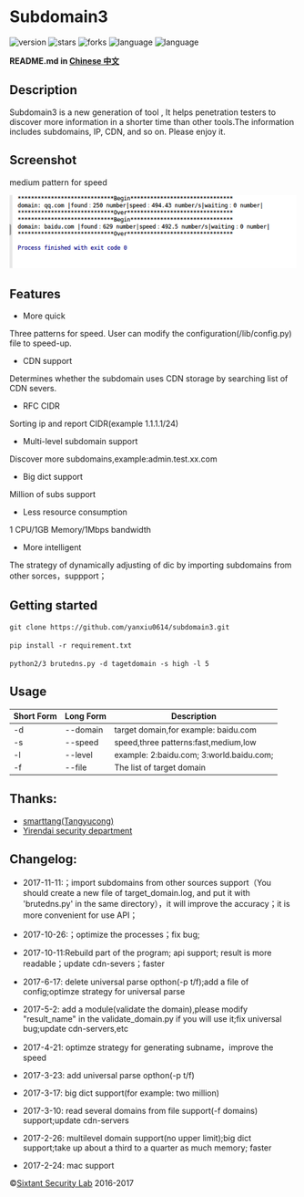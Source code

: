 # Subdomain3

![version](https://img.shields.io/badge/version-2.0-green.svg) ![stars](https://img.shields.io/github/stars/yanxiu0614/subdomain3.svg) ![forks](https://img.shields.io/github/forks/yanxiu0614/subdomain3.svg)  ![language](https://img.shields.io/badge/language-python2%2B-green.svg) ![language](https://img.shields.io/badge/language-python3%2B-green.svg)

**README.md in [Chinese 中文](https://github.com/yanxiu0614/subdomain3/blob/master/README_ZH.md)**

## Description
Subdomain3 is a new generation of tool , It helps penetration testers to discover more information  in a shorter time than other tools.The  information includes subdomains, IP, CDN, and so on. Please enjoy it.

## Screenshot
medium pattern for speed

![](screenshot.png)

## Features
* More quick

Three patterns for speed. User can modify the configuration(/lib/config.py) file to speed-up.
* CDN support

Determines whether the subdomain  uses CDN storage by searching list of CDN severs.
* RFC CIDR

Sorting ip and report CIDR(example 1.1.1.1/24)
* Multi-level subdomain support

Discover more subdomains,example:admin.test.xx.com
* Big dict support

Million of subs support
* Less resource consumption

1 CPU/1GB Memory/1Mbps bandwidth
* More intelligent

The strategy of dynamically adjusting of dic by importing subdomains from other sorces，suppport；


## Getting started

```
git clone https://github.com/yanxiu0614/subdomain3.git

pip install -r requirement.txt

python2/3 brutedns.py -d tagetdomain -s high -l 5
```
## Usage

Short Form    | Long Form     | Description
------------- | ------------- |-------------
-d            | --domain      | target domain,for example: baidu.com
-s            | --speed  | speed,three patterns:fast,medium,low
-l            | --level       | example: 2:baidu.com; 3:world.baidu.com;
-f            | --file        | The list of target domain

## Thanks:

- <a href="https://github.com/smarttang" target="view_window">smarttang(Tangyucong)</a>
- <a href="https://security.yirendai.com/" target="view_window">Yirendai security department</a>


## Changelog:

- 2017-11-11:；import subdomains from other sources support（You should create a new file of target_domain.log, and put it with 'brutedns.py' in the same directory），it will improve the accuracy；it is more convenient for use API；

- 2017-10-26:；optimize the  processes；fix bug;

- 2017-10-11:Rebuild part of the program; api support; result is more readable；update cdn-severs；faster

- 2017-6-17: delete universal parse opthon(-p t/f);add a file of config;optimze strategy for universal parse

- 2017-5-2: add a module(validate the domain),please modify "result_name" in the validate_domain.py if you will use it;fix universal bug;update cdn-servers,etc

- 2017-4-21: optimze strategy for generating subname，improve the speed

- 2017-3-23: add universal parse opthon(-p t/f)

- 2017-3-17: big dict support(for example: two million)

- 2017-3-10: read several domains from file support(-f domains) support;update cdn-servers

- 2017-2-26: multilevel domain support(no upper limit);big dict support;take up about a third to a quarter as much memory; faster

- 2017-2-24: mac support




&copy;<a href="https://github.com/sixtant" target="_blank">Sixtant Security Lab</a> 2016-2017

